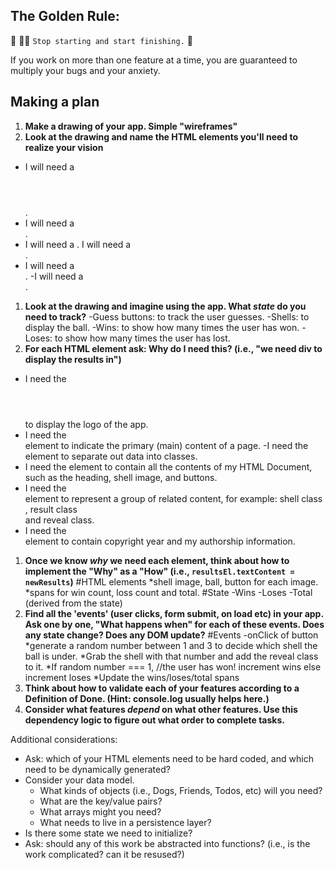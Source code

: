 ## The Golden Rule: 

🦸 🦸‍♂️ `Stop starting and start finishing.` 🏁

If you work on more than one feature at a time, you are guaranteed to multiply your bugs and your anxiety.

## Making a plan

1) **Make a drawing of your app. Simple "wireframes"** 
1) **Look at the drawing and name the HTML elements you'll need to realize your vision**
 - I will need a <header></header>.
 - I will need a <main></main>.
- I will need a <body></body>.
I will need a <div class="">.
- I will need a <section></section>.
-I will need a <footer></footer>.
1) **Look at the drawing and imagine using the app. What _state_ do you need to track?** 
-Guess buttons: to track the user guesses.
-Shells: to display the ball.
-Wins: to show how many times the user has won.
-Loses: to show how many times the user has lost.
1) **For each HTML element ask: Why do I need this? (i.e., "we need div to display the results in")** 
- I need the <header></header> to display the logo of the app.
- I need the <main></main> element  to indicate the primary (main) content of a page.
-I need the <div class=""> </div> element to separate out data into classes. 
- I need the <body></body> element to contain all the contents of my HTML Document, such as the heading, shell image, and buttons.
- I need the <section></section> element to represent a group of related content, for example: shell class <div class="shell-1">, result class <div class="result"> and reveal class.
- I need the <footer></footer> element to contain copyright year and my authorship information.
1) **Once we know _why_ we need each element, think about how to implement the "Why" as a "How" (i.e., `resultsEl.textContent = newResults`)**
#HTML elements 
*shell image, ball, button for each image.
*spans for win count, loss count and total.
#State
-Wins
-Loses
-Total (derived from the state)
1) **Find all the 'events' (user clicks, form submit, on load etc) in your app. Ask one by one, "What happens when" for each of these events. Does any state change? Does any DOM update?**
#Events
-onClick of button
*generate a random number between 1 and 3 to decide which shell the ball is under.
*Grab the shell with that number and add the reveal class to it. 
*If random number === 1, //the user has won!
          increment wins
     else
          increment loses
 *Update the wins/loses/total spans              
1) **Think about how to validate each of your features according to a Definition of Done. (Hint: console.log usually helps here.)**
1) **Consider what features _depend_ on what other features. Use this dependency logic to figure out what order to complete tasks.**

Additional considerations:
- Ask: which of your HTML elements need to be hard coded, and which need to be dynamically generated?
- Consider your data model. 
  - What kinds of objects (i.e., Dogs, Friends, Todos, etc) will you need? 
  - What are the key/value pairs? 
  - What arrays might you need? 
  - What needs to live in a persistence layer?
- Is there some state we need to initialize?
- Ask: should any of this work be abstracted into functions? (i.e., is the work complicated? can it be resused?)
